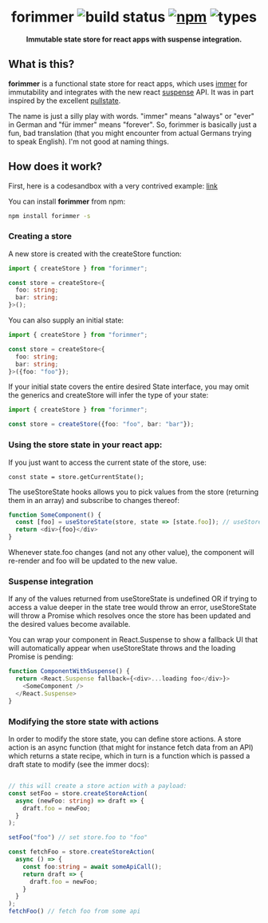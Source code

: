 <h1 align="center">forimmer <img alt="build status" src="https://travis-ci.org/michael-klein/simmer.js.svg?branch=master" /> <a href="https://www.npmjs.com/package/forimmer" rel="nofollow"> <img alt="npm" src="https://camo.githubusercontent.com/c374bcf36b575ebdbcf7115f0127333f32e99cdb/68747470733a2f2f696d672e736869656c64732e696f2f6e706d2f762f666f72696d6d6572" data-canonical-src="https://img.shields.io/npm/v/forimmer" style="max-width:100%;"></a> <img alt="types" src="https://badgen.net/npm/types/tslib"></h1>
<div align="center"><b>Immutable state store for react apps with suspense integration.</b></div>

## What is this?

**forimmer** is a functional state store for react apps, which uses [immer](https://github.com/immerjs/immer) for immutability and integrates with the new react [suspense](https://reactjs.org/docs/concurrent-mode-suspense.html) API. It was in part inspired by the excellent [pullstate](https://github.com/lostpebble/pullstate).

The name is just a silly play with words. "immer" means "always" or "ever" in German and "für immer" means "forever". So, forimmer is basically just a fun, bad translation (that you might encounter from actual Germans trying to speak English). I'm not good at naming things.

## How does it work?

First, here is a codesandbox with a very contrived example:
[link](https://codesandbox.io/s/mystifying-leaf-bec9j?fontsize=14&hidenavigation=1&theme=dark)

You can install **forimmer** from npm:
```bash
npm install forimmer -s
```

### Creating a store

A new store is created with the createStore function:
```typescript
import { createStore } from "forimmer";

const store = createStore<{
  foo: string;
  bar: string;
}>();
```
You can also supply an initial state:
```typescript
import { createStore } from "forimmer";

const store = createStore<{
  foo: string;
  bar: string;
}>({foo: "foo"});
```

If your initial state covers the entire desired State interface, you may omit the generics and createStore will infer the type of your state:
```typescript
import { createStore } from "forimmer";

const store = createStore({foo: "foo", bar: "bar"});
```

### Using the store state in your react app:

If you just want to access the current state of the store, use:
```
const state = store.getCurrentState();
```

The useStoreState hooks allows you to pick values from the store (returning them in an array) and subscribe to changes thereof:
```typescript
function SomeComponent() {
  const [foo] = useStoreState(store, state => [state.foo]); // useStoreState will infer the type of foo
  return <div>{foo}</div>
}
```
Whenever state.foo changes (and not any other value), the component will re-render and foo will be updated to the new value.

### Suspense integration

If any of the values returned from useStoreState is undefined OR if trying to access a value deeper in the state tree would throw an error, useStoreState will throw a Promise which resolves once the store has been updated and the desired values become available.

You can wrap your component in React.Suspense to show a fallback UI that will automatically appear when useStoreState throws and the loading Promise is pending:
```typescript
function ComponentWithSuspense() {
  return <React.Suspense fallback={<div>...loading foo</div>}>
    <SomeComponent />
  </React.Suspense>
}
```

### Modifying the store state with actions

In order to modify the store state, you can define store actions. A store action is an async function (that might for instance fetch data from an API) which returns a state recipe, which in turn is a function which is passed a draft state to modify (see the immer docs):
```typescript

// this will create a store action with a payload:
const setFoo = store.createStoreAction(
  async (newFoo: string) => draft => {
    draft.foo = newFoo;
  }
);

setFoo("foo") // set store.foo to "foo"

const fetchFoo = store.createStoreAction(
  async () => {
    const foo:string = await someApiCall();
    return draft => {
      draft.foo = newFoo;
    }
  }
);
fetchFoo() // fetch foo from some api
```

